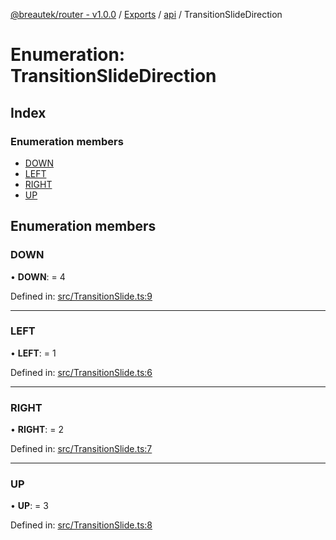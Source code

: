 [@breautek/router - v1.0.0](../README.md) / [Exports](../modules.md) / [api](../modules/api.md) / TransitionSlideDirection

# Enumeration: TransitionSlideDirection

## Index

### Enumeration members

* [DOWN](api.transitionslidedirection.md#down)
* [LEFT](api.transitionslidedirection.md#left)
* [RIGHT](api.transitionslidedirection.md#right)
* [UP](api.transitionslidedirection.md#up)

## Enumeration members

### DOWN

• **DOWN**: = 4

Defined in: [src/TransitionSlide.ts:9](https://github.com/breautek/router/blob/d7a4785/src/TransitionSlide.ts#L9)

___

### LEFT

• **LEFT**: = 1

Defined in: [src/TransitionSlide.ts:6](https://github.com/breautek/router/blob/d7a4785/src/TransitionSlide.ts#L6)

___

### RIGHT

• **RIGHT**: = 2

Defined in: [src/TransitionSlide.ts:7](https://github.com/breautek/router/blob/d7a4785/src/TransitionSlide.ts#L7)

___

### UP

• **UP**: = 3

Defined in: [src/TransitionSlide.ts:8](https://github.com/breautek/router/blob/d7a4785/src/TransitionSlide.ts#L8)
